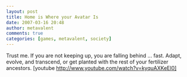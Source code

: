 ```yaml
---
layout: post
title: Home is Where your Avatar Is
date: 2007-03-16 20:48
author: metavalent
comments: true
categories: [games, metavalent, society]
---
```

Trust me. If you are not keeping up, you are falling behind ... fast. Adapt, evolve, and transcend, or get planted with the rest of your fertilizer ancestors. 
[youtube http://www.youtube.com/watch?v=kyquAXKeEI0]
